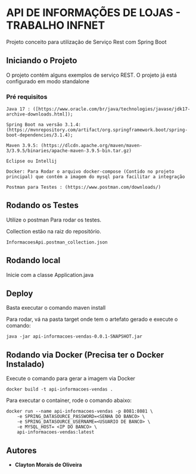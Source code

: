 # API DE INFORMAÇÕES DE LOJAS - TRABALHO INFNET

Projeto conceito para utilização de Serviço Rest com Spring Boot

## Iniciando o Projeto

O projeto contém alguns exemplos de serviço REST. O projeto já está configurado em modo standalone

### Pré requisitos

```
Java 17 : ([https://www.oracle.com/br/java/technologies/javase/jdk17-archive-downloads.html]);

Spring Boot na versão 3.1.4:  (https://mvnrepository.com/artifact/org.springframework.boot/spring-boot-dependencies/3.1.4);

Maven 3.9.5: (https://dlcdn.apache.org/maven/maven-3/3.9.5/binaries/apache-maven-3.9.5-bin.tar.gz)

Eclipse ou Intellij

Docker: Para Rodar o arquivo docker-compose (Contido no projeto principal) que contém a imagem do mysql para facilitar a integração

Postman para Testes : (https://www.postman.com/downloads/)
```

## Rodando os Testes

Utilize o postman Para rodar os testes.

Collection estão na raiz do repositório.


```
InformacoesApi.postman_collection.json
```

## Rodando local

Inicie com a classe Application.java

## Deploy

Basta executar o comando maven install

Para rodar, vá na pasta target onde tem o artefato gerado e execute o comando:

```
java -jar api-informacoes-vendas-0.0.1-SNAPSHOT.jar
```

## Rodando via Docker (Precisa ter o Docker Instalado)

Execute o comando para gerar a imagem via Docker

```
docker build -t api-informacoes-vendas .
```

Para executar o container, rode o comando abaixo:

```
docker run --name api-informacoes-vendas -p 8081:8081 \
    -e SPRING_DATASOURCE_PASSWORD=<SENHA DO BANCO> \
    -e SPRING_DATASOURCE_USERNAME=<USUARIO DE BANCO> \
    -e MYSQL_HOST= <IP DO BANCO> \ 
    api-informacoes-vendas:latest
```

## Autores

* **Clayton Morais de Oliveira** 
````